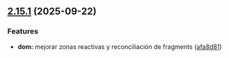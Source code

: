 ## [2.15.1](https://github.com/kkokotero/boxels/compare/afa8d81f5c70f8d2110ac2bc18221492d6780e0c...v2.15.1) (2025-09-22)


### Features

* **dom:** mejorar zonas reactivas y reconciliación de fragments ([afa8d81](https://github.com/kkokotero/boxels/commit/afa8d81f5c70f8d2110ac2bc18221492d6780e0c))



